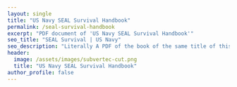 ```yaml
---
layout: single
title: "US Navy SEAL Survival Handbook"
permalink: /seal-survival-handbook
excerpt: "PDF document of 'US Navy SEAL Survival Handbook'"
seo_title: "SEAL Survival | US Navy"
seo_description: "Literally A PDF of the book of the same title of this page"
header:
  image: /assets/images/subvertec-cut.png
  title: "US Navy SEAL Survival Handbook"
author_profile: false
---
```


<object data="assets\documents\The US Navy SEAL Survival Handbook.pdf" width="full" height="75%" type='application/pdf'></object>